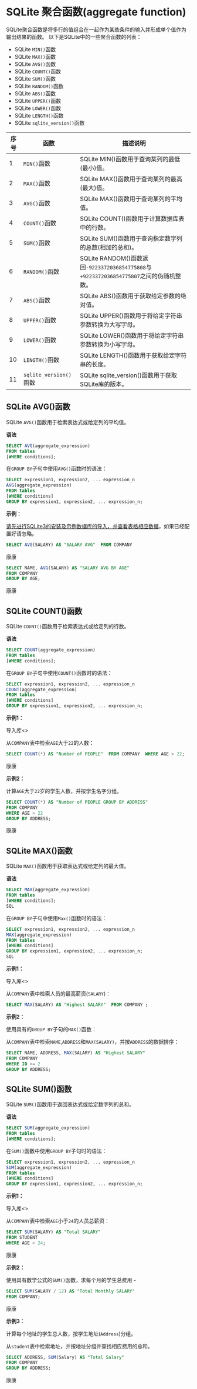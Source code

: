 # SQLite 聚合函数(aggregate function)

SQLite聚合函数是将多行的值组合在一起作为某些条件的输入并形成单个值作为输出结果的函数。 以下是SQLite中的一些聚合函数的列表：

- SQLite `MIN()`函数
- SQLite `MAX()`函数
- SQLite `AVG()`函数
- SQLite `COUNT()`函数
- SQLite `SUM()`函数
- SQLite `RANDOM()`函数
- SQLite `ABS()`函数
- SQLite `UPPER()`函数
- SQLite `LOWER()`函数
- SQLite `LENGTH()`函数
- SQLite `sqlite_version()`函数

| 序号 | 函数                   | 描述说明                                                     |
| ---- | ---------------------- | ------------------------------------------------------------ |
| 1    | `MIN()`函数            | SQLite MIN()函数用于查询某列的最低(最小)值。                 |
| 2    | `MAX()`函数            | SQLite MAX()函数用于查询某列的最高(最大)值。                 |
| 3    | `AVG()`函数            | SQLite MAX()函数用于查询某列的平均值。                       |
| 4    | `COUNT()`函数          | SQLite COUNT()函数用于计算数据库表中的行数。                 |
| 5    | `SUM()`函数            | SQLite SUM()函数用于查询指定数字列的总数(相加的总和)。       |
| 6    | `RANDOM()`函数         | SQLite RANDOM()函数返回`-9223372036854775808`与`+9223372036854775807`之间的伪随机整数。 |
| 7    | `ABS()`函数            | SQLite ABS()函数用于获取给定参数的绝对值。                   |
| 8    | `UPPER()`函数          | SQLite UPPER()函数用于将给定字符串参数转换为大写字母。       |
| 9    | `LOWER()`函数          | SQLite LOWER()函数用于将给定字符串参数转换为小写字母。       |
| 10   | `LENGTH()`函数         | SQLite LENGTH()函数用于获取给定字符串的长度。                |
| 11   | `sqlite_version()`函数 | SQLite sqlite_version()函数用于获取SQLite库的版本。          |

## SQLite AVG()函数 			

SQLite `AVG()`函数用于检索表达式或给定列的平均值。

**语法**

```sql
SELECT AVG(aggregate_expression)  
FROM tables  
[WHERE conditions];
```

在`GROUP BY`子句中使用`AVG()`函数时的语法：

```sql
SELECT expression1, expression2, ... expression_n  
AVG(aggregate_expression)  
FROM tables  
[WHERE conditions]  
GROUP BY expression1, expression2, ... expression_n;
```

**示例：**

[请先进行SQLite3的安装及示例数据库的导入，并查看表格相应数据](/sqlite/setup.html)，如果已经配置好请忽略。

```sql
SELECT AVG(SALARY) AS "SALARY AVG"  FROM COMPANY   
```

康康

```sql
SELECT NAME, AVG(SALARY) AS "SALARY AVG BY AGE"
FROM COMPANY  
GROUP BY AGE;
```

康康

## SQLite COUNT()函数 			

SQLite `COUNT()`函数用于检索表达式或给定列的行数。

**语法**

```sql
SELECT COUNT(aggregate_expression)  
FROM tables  
[WHERE conditions];
```

在`GROUP BY`子句中使用`COUNT()`函数时的语法：

```sql
SELECT expression1, expression2, ... expression_n  
COUNT(aggregate_expression)  
FROM tables  
[WHERE conditions]  
GROUP BY expression1, expression2, ... expression_n;
```

**示例1：**

导入库<>

从`COMPANY`表中检索`AGE`大于`22`的人数：

```sql
SELECT COUNT(*) AS "Number of PEOPLE"  FROM COMPANY  WHERE AGE > 22;
```

康康

**示例2：**

计算`AGE`大于`22`岁的学生人数，并按学生名字分组。

```sql
SELECT COUNT(*) AS "Number of PEOPLE GROUP BY ADDRESS"
FROM COMPANY  
WHERE AGE > 22  
GROUP BY ADDRESS;
```

康康

## SQLite MAX()函数 			

SQLite `MAX()`函数用于获取表达式或给定列的最大值。

**语法**

```sql
SELECT MAX(aggregate_expression)  
FROM tables  
[WHERE conditions];
SQL
```

在`GROUP BY`子句中使用`Max()`函数时的语法：

```sql
SELECT expression1, expression2, ... expression_n  
MAX(aggregate_expression)  
FROM tables  
[WHERE conditions]  
GROUP BY expression1, expression2, ... expression_n;
SQL
```

**示例1：**

导入库<>

从`COMPANY`表中检索人员的最高薪资(`SALARY`)：

```sql
SELECT MAX(SALARY) AS "Highest SALARY"  FROM COMPANY ; 
```

**示例2：**

使用具有的`GROUP BY`子句的`MAX()`函数：

从`COMPANY`表中检索`NAME`,`ADDRESS`和`MAX(SALARY)`，并按`ADDRESS`的数据排序：

```sql
SELECT NAME, ADDRESS, MAX(SALARY) AS "Highest SALARY"  
FROM COMPANY  
WHERE ID >= 2  
GROUP BY ADDRESS;
```

## SQLite SUM()函数 			

SQLite `SUM()`函数用于返回表达式或给定数字列的总和。

**语法**

```sql
SELECT SUM(aggregate_expression)  
FROM tables  
[WHERE conditions];
```

在`SUM()`函数中使用`GROUP BY`子句时的语法：

```sql
SELECT expression1, expression2, ... expression_n  
SUM(aggregate_expression)  
FROM tables  
[WHERE conditions]  
GROUP BY expression1, expression2, ... expression_n;
```

**示例1：**

导入库<>

从`COMPANY`表中检索`AGE`小于`24`的人员总薪资：

```sql
SELECT SUM(SALARY) AS "Total SALARY"  
FROM STUDENT  
WHERE AGE < 24;
```

康康

**示例2：**

使用具有数学公式的`SUM()`函数，求每个月的学生总费用 - 

```sql
SELECT SUM(SALARY / 12) AS "Total Monthly SALARY"  
FROM COMPANY;
```

康康

**示例3：**

计算每个地址的学生总人数，按学生地址(`Address`)分组。

从`student`表中检索地址，并按地址分组并查找相应费用的总和。

```sql
SELECT ADDRESS, SUM(Salary) AS "Total Salary"  
FROM COMPANY  
GROUP BY ADDRESS;
```

康康